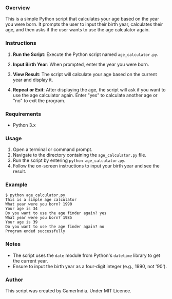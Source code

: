 ### Overview
This is a simple Python script that calculates your age based on the year you were born. It prompts the user to input their birth year, calculates their age, and then asks if the user wants to use the age calculator again.

### Instructions
1. **Run the Script**: Execute the Python script named `age_calculator.py`.

2. **Input Birth Year**: When prompted, enter the year you were born.

3. **View Result**: The script will calculate your age based on the current year and display it.

4. **Repeat or Exit**: After displaying the age, the script will ask if you want to use the age calculator again. Enter "yes" to calculate another age or "no" to exit the program.

### Requirements
- Python 3.x

### Usage
1. Open a terminal or command prompt.
2. Navigate to the directory containing the `age_calculator.py` file.
3. Run the script by entering `python age_calculator.py`.
4. Follow the on-screen instructions to input your birth year and see the result.

### Example
```
$ python age_calculator.py
This is a simple age calculator
What year were you born? 1990
Your age is 34
Do you want to use the age finder again? yes
What year were you born? 1985
Your age is 39
Do you want to use the age finder again? no
Program ended successfully
```

### Notes
- The script uses the `date` module from Python's `datetime` library to get the current year.
- Ensure to input the birth year as a four-digit integer (e.g., 1990, not '90').

### Author
This script was created by GamerIndia. Under MIT Licence.
